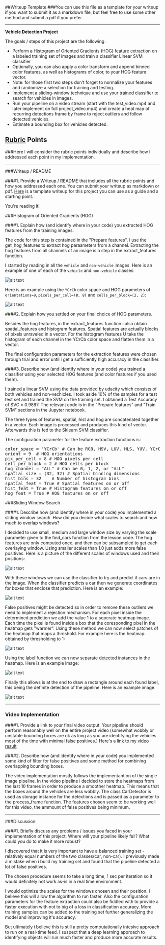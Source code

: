 ##Writeup Template
###You can use this file as a template for your writeup if you want to submit it as a markdown file, but feel free to use some other method and submit a pdf if you prefer.

---

**Vehicle Detection Project**

The goals / steps of this project are the following:

* Perform a Histogram of Oriented Gradients (HOG) feature extraction on a labeled training set of images and train a classifier Linear SVM classifier
* Optionally, you can also apply a color transform and append binned color features, as well as histograms of color, to your HOG feature vector. 
* Note: for those first two steps don't forget to normalize your features and randomize a selection for training and testing.
* Implement a sliding-window technique and use your trained classifier to search for vehicles in images.
* Run your pipeline on a video stream (start with the test_video.mp4 and later implement on full project_video.mp4) and create a heat map of recurring detections frame by frame to reject outliers and follow detected vehicles.
* Estimate a bounding box for vehicles detected.

[//]: # (Image References)
[image1]: ./output_images/carvsnot.jpg
[image2]: ./output_images/hog.jpg
[image3]: ./output_images/windows.jpg
[image4]: ./output_images/heatmap.jpg
[image5]: ./output_images/labels.jpg
[image6]: ./output_images/final.jpg
[image7]: ./output_images/windows_scales.jpg
[video1]: ./result.mp4

## [Rubric](https://review.udacity.com/#!/rubrics/513/view) Points
###Here I will consider the rubric points individually and describe how I addressed each point in my implementation.  

---
###Writeup / README

####1. Provide a Writeup / README that includes all the rubric points and how you addressed each one.  You can submit your writeup as markdown or pdf.  [Here](https://github.com/udacity/CarND-Vehicle-Detection/blob/master/writeup_template.md) is a template writeup for this project you can use as a guide and a starting point.  

You're reading it!

###Histogram of Oriented Gradients (HOG)

####1. Explain how (and identify where in your code) you extracted HOG features from the training images.

The code for this step is contained in the "Prepare features". I use the get_hog_features to extract hog paraameters from a channel. Extracting the hog features from all channels of an image is a step in the extract_features function.

I started by reading in all the `vehicle` and `non-vehicle` images.  Here is an example of one of each of the `vehicle` and `non-vehicle` classes:

![alt text][image1]

Here is an example using the `YCrCb` color space and HOG parameters of `orientations=9`, `pixels_per_cell=(8, 8)` and `cells_per_block=(2, 2)`:

![alt text][image2]

####2. Explain how you settled on your final choice of HOG parameters.

Besides the hog features, in the extract_features function i also obtain spatial_features and histogram features. Spatial features are actually blocks of pixels unraveled in a vector. For the histogram features U take the histogram of each channel in the YCrCb color space and flatten them in a vector.

The final configuration parameters for the extraction features were chosen through trial and error until I get a sufficiently high accuracy in the classifier.

####3. Describe how (and identify where in your code) you trained a classifier using your selected HOG features (and color features if you used them).

I trained a linear SVM using the data provided by udacity which consists of both vehicles and non-vechicles. I took aside 10% of the samples for a test test set and trained the SVM on the training set. I obtained a Test Accuracy of SVC =  0.9887. The relevant code is in the "Prepare features" and "Train SVM" sections in the Jupyter notebook.

The three types of features, spatial, hist and hog are concatenated together in a vector. Each image is processed and produces this kind of vector. Afterwards this is fed to the Sklearn SVM classifier.

The configuration parameter for the feature extraction functions is:
<pre>
color_space = 'YCrCb' # Can be RGB, HSV, LUV, HLS, YUV, YCrCb
orient = 9  # HOG orientations
pix_per_cell = 8 # HOG pixels per cell
cell_per_block = 2 # HOG cells per block
hog_channel = "ALL" # Can be 0, 1, 2, or "ALL"
spatial_size = (32, 32) # Spatial binning dimensions
hist_bins = 32    # Number of histogram bins
spatial_feat = True # Spatial features on or off
hist_feat = True # Histogram features on or off
hog_feat = True # HOG features on or off
</pre>

###Sliding Window Search

####1. Describe how (and identify where in your code) you implemented a sliding window search.  How did you decide what scales to search and how much to overlap windows?

I decided to use small, medium and large window size by varying the scale parameter given to the find_cars function from the lesson code. The hog features are only computed once, and then can be subsampled to get each overlaying window. Using smaller scales than 1.0 just adds more false positives. Here is a picture of the different scales of windows used and their positions:

![alt text][image7]

With these windows we can use the classifier to try and predict if cars are in the image. When the classifier predicts a car then we generate coordinates for boxes that enclose that prediction. Here is an example:

![alt text][image3]

False positives might be detected so in order to remove these outliers we need to implement a rejection mechanism. For each pixel inside the determined prediction we add the value 1 to a seperate heatmap image. Each time the pixel is found inside a box that the coresponding pixel in the heatmap gets "warmer". Using these method we can now select patches of the heatmap that maps a threshold. For example here is the heatmap obtained by thresholding to 1:

![alt text][image4]

Using the label function we can now separate detected instances in the heatmap. Here is an example image:

![alt text][image5]

Finally this allows is at the end to draw a rectangle around each found label, this being the definite detection of the pipeline. Here is an example image:

![alt text][image6]


---

### Video Implementation

####1. Provide a link to your final video output.  Your pipeline should perform reasonably well on the entire project video (somewhat wobbly or unstable bounding boxes are ok as long as you are identifying the vehicles most of the time with minimal false positives.)
Here's a [link to my video result](./result.mp4)


####2. Describe how (and identify where in your code) you implemented some kind of filter for false positives and some method for combining overlapping bounding boxes.

The video implementation mostly follows the implementantion of the single image pipeline. In the video pipeline i decided to store the heatmaps from the last 10 frames in order to produce a smoother heatmap. This means that the boxes around the vehicles are less wobbly. The class CarDetector is used as storage instance for the detections and is passed as a parameter to the process_frame function. The features chosen seem to be working well for this video, the ammount of false positives being minimum.


---

###Discussion

####1. Briefly discuss any problems / issues you faced in your implementation of this project.  Where will your pipeline likely fail?  What could you do to make it more robust?

I discovered that it is very important to have a balanced training set - relatively equal numbers of the two classes(car, non-car). I previously made a mistake when i build my training set and found that the pipeline detected a lot of false positives. 

The chosen procedure seems to take a long time, 1 sec per iteration so it would definitely not work as-is in a real time environment. 

I would optimize the scales for the windows chosen and their position. I believe this will allow the algorithm to run faster. Also the configuration parameters for the feature extraction could also be fiddled with to provide a faster execution with not to big of a loss in classification accuracy.
More training samples can be added to the training set further generalizing the model and improving it's accuracy.

But ultimately i believe this is still a pretty computationally intesive approach to run on a real-time feed. I suspect that a deep learning approach to identifying objects will run much faster and produce more accurate results. 

